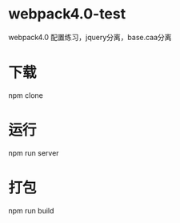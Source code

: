 # webpack4.0-test
webpack4.0 配置练习，jquery分离，base.caa分离

# 下载
npm clone

# 运行
npm run server

# 打包
npm run build
